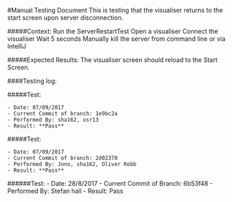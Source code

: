 #Manual Testing Document 
This is testing that the visualiser returns to the start screen upon server disconnection. 

#####Context:
    Run the ServerRestartTest 
    Open a visualiser
    Connect the visualiser
    Wait 5 seconds
    Manually kill the server from command line or via IntelliJ
    
#####Expected Results:
    The visualiser screen should reload to the Start Screen.
    
    

####Testing log:

#####Test:
   
    - Date: 07/09/2017
    - Current Commit of branch: 1e9bc2a
    - Performed By: sha162, osr13
    - Result: **Pass**
       
#####Test:
   
    - Date: 07/09/2017
    - Current Commit of branch: 2d02370
    - Performed By: Jono, sha162, Oliver Robb
    - Result: **Pass**
    

######Test:
    - Date: 28/8/2017
    - Current Commit of Branch: 6b53f48
    - Performed By: Stefan hall 
    - Result: Pass
